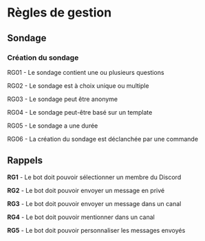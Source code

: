 # Règles de gestion

## Sondage

### Création du sondage

RG01 - Le sondage contient une ou plusieurs questions

RG02 - Le sondage est à choix unique ou multiple

RG03 - Le sondage peut être anonyme

RG04 - Le sondage peut-être basé sur un template

RG05 - Le sondage a une durée

RG06 - La création du sondage est déclanchée par une commande

## Rappels 

**RG1** - Le bot doit pouvoir sélectionner un membre du Discord

**RG2** - Le bot doit pouvoir envoyer un message en privé

**RG3** - Le bot doit pouvoir envoyer un message dans un canal

**RG4** - Le bot doit pouvoir mentionner dans un canal

**RG5** - Le bot doit pouvoir personnaliser les messages envoyés

